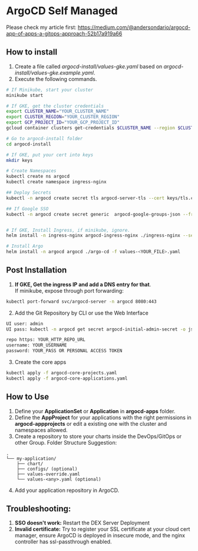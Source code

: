 # ArgoCD Self Managed

Please check my article first: https://medium.com/@andersondario/argocd-app-of-apps-a-gitops-approach-52b17a919a66

## How to install 
1. Create a file called *argocd-install/values-gke.yaml* based on *argocd-install/values-gke.example.yaml*.
2. Execute the following commands.
```sh
# If Minikube, start your cluster
minikube start

# If GKE, get the cluster credentials
export CLUSTER_NAME="YOUR_CLUSTER_NAME"
export CLUSTER_REGION="YOUR_CLUSTER_REGION"
export GCP_PROJECT_ID="YOUR_GCP_PROJECT_ID"
gcloud container clusters get-credentials $CLUSTER_NAME --region $CLUSTER_REGION --project $GCP_PROJECT_ID

# Go to argocd-install folder
cd argocd-install

# If GKE, put your cert into keys
mkdir keys

# Create Namespaces
kubectl create ns argocd
kubectl create namespace ingress-nginx

## Deploy Secrets
kubectl -n argocd create secret tls argocd-server-tls --cert keys/tls.crt --key keys/tls.key

## If Google SSO
kubectl -n argocd create secret generic  argocd-google-groups-json --from-file=keys/googleAuth.json


# If GKE, Install Ingress, if minikube, ignore.
helm install -n ingress-nginx argocd-ingress-nginx ./ingress-nginx --set "controller.extraArgs.enable-ssl-passthrough=" --set controller.admissionWebhooks.enabled=false

# Install Argo
helm install -n argocd argocd ./argo-cd -f values-<YOUR_FILE>.yaml 
```

## Post Installation
1. **If GKE, Get the ingress IP and add a DNS entry for that**. <br>
If minikube, expose through port forwarding:
```sh
kubectl port-forward svc/argocd-server -n argocd 8080:443
```

2. Add the Git Repository by CLI or use the Web Interface 
```sh
UI user: admin
UI pass: kubectl -n argocd get secret argocd-initial-admin-secret -o jsonpath="{.data.password}" | base64 -d

repo https: YOUR_HTTP_REPO_URL
username: YOUR_USERNAME
password: YOUR_PASS OR PERSONAL ACCESS TOKEN
```

3. Create the core apps
```sh
kubectl apply -f argocd-core-projects.yaml
kubectl apply -f argocd-core-applications.yaml
```

## How to Use
1. Define your **ApplicationSet** or **Application** in **argocd-apps** folder.
2. Define the **AppProject** for your applications with the right permissions in **argocd-appprojects** or edit a existing one with the cluster and namespaces allowed.
3. Create a repository to store your charts inside the DevOps/GitOps or other Group. Folder Structure Suggestion:

```
.
└── my-application/
    ├── chart/
    ├── configs/ (optional)
    ├── values-override.yaml
    └── values-<any>.yaml (optional)
```
4. Add your application repository in ArgoCD.

## Troubleshooting: 
1. **SSO doesn't work:** Restart the DEX Server Deployment
2. **Invalid certificate:** Try to register your SSL certificate at your cloud cert manager, ensure ArgoCD is deployed in insecure mode, and the nginx controller has ssl-passthrough enabled.
